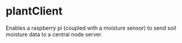 # plantClient

Enables a raspberry pi (coupled with a moisture sensor) to send soil moisture data to a central node server.
